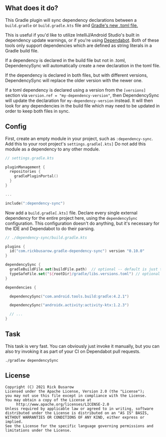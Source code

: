 ## What does it do?

This Gradle plugin will sync dependency declarations between
a `build.gradle` or `build.gradle.kts` file and
[Gradle's new .toml file.](https://docs.gradle.org/nightly/userguide/platforms.html#sub:central-declaration-of-dependencies)

This is useful if you'd like to utilize IntelliJ/Android Studio's built in dependency update warnings,
or if you're using [Dependabot](https://github.com/dependabot/dependabot-core).  Both of these tools only support
dependencies which are defined as string literals in a Gradle build file.

If a dependency is declared in the build file but not in .toml,
DependencySync will automatically create a new declaration in the toml file.

If the dependency is declared in both files, but with different versions,
DependencySync will replace the older version with the newer one.

If a toml dependency is declared using a version from the `[versions]` section via `version.ref = "my-dependency-version"`,
then DependencySync will update the declaration for `my-dependency-version` instead.
It will then look for any dependencies in the build file which may need to be updated in order to keep both files in sync.

## Config

First, create an empty module in your project, such as `:dependency-sync`.  Add this to your root project's `settings.gradle[.kts]`
Do not add this module as a dependency to any other module.

```kotlin
// settings.gradle.kts

pluginManagement {
  repositories {
    gradlePluginPortal()
  }
}

...

include(":dependency-sync")
```
Now add a `build.gradle[.kts]` file.  Declare every single external dependency for the entire project here,
using the `dependencySync` configuration.  This configuration doesn't do anything,
but it's necessary for the IDE and Dependabot to do their parsing.

```kotlin
// ./dependency-sync/build.gradle.kts

plugins {
  id("com.rickbusarow.gradle-dependency-sync") version "0.10.0"
}

dependencySync {
  gradleBuildFile.set(buildFile.path)  // optional -- default is just the build file of the applied module
  typeSafeFile.set("${rootDir}/gradle/libs.versions.toml") // optional -- this path is the default
}

dependencies {

  dependencySync("com.android.tools.build:gradle:4.2.1")

  dependencySync("androidx.activity:activity-ktx:1.2.3")

  // ...
}
```

## Task

This task is very fast.  You can obviously just invoke it manually, but you can also try invoking it as part of your CI on Dependabot pull requests.

``` shell
./gradlew dependencySync
```

## License

``` text
Copyright (C) 2021 Rick Busarow
Licensed under the Apache License, Version 2.0 (the "License");
you may not use this file except in compliance with the License.
You may obtain a copy of the License at
     http://www.apache.org/licenses/LICENSE-2.0
Unless required by applicable law or agreed to in writing, software
distributed under the License is distributed on an "AS IS" BASIS,
WITHOUT WARRANTIES OR CONDITIONS OF ANY KIND, either express or implied.
See the License for the specific language governing permissions and
limitations under the License.
```

